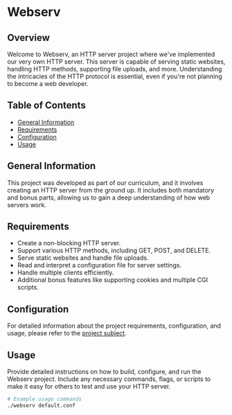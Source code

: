 # Webserv

## Overview

Welcome to Webserv, an HTTP server project where we've implemented our very own HTTP server. This server is capable of serving static websites, handling HTTP methods, supporting file uploads, and more. Understanding the intricacies of the HTTP protocol is essential, even if you're not planning to become a web developer.

## Table of Contents

- [General Information](#general-information)
- [Requirements](#requirements)
- [Configuration](#configuration)
- [Usage](#usage)

## General Information

This project was developed as part of our curriculum, and it involves creating an HTTP server from the ground up. It includes both mandatory and bonus parts, allowing us to gain a deep understanding of how web servers work.

## Requirements

- Create a non-blocking HTTP server.
- Support various HTTP methods, including GET, POST, and DELETE.
- Serve static websites and handle file uploads.
- Read and interpret a configuration file for server settings.
- Handle multiple clients efficiently.
- Additional bonus features like supporting cookies and multiple CGI scripts.

## Configuration

For detailed information about the project requirements, configuration, and usage, please refer to the [project subject](https://github.com/MT-jlem/webserv/blob/master/en.subject.pdf).

## Usage

Provide detailed instructions on how to build, configure, and run the Webserv project. Include any necessary commands, flags, or scripts to make it easy for others to test and use your HTTP server.

```bash
# Example usage commands
./webserv default.conf
